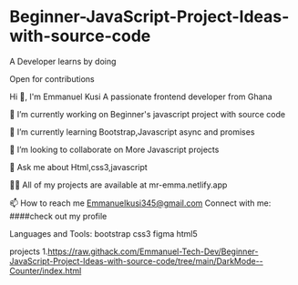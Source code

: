 # Beginner-JavaScript-Project-Ideas-with-source-code
A Developer learns by doing

Open for contributions

Hi 👋, I'm Emmanuel Kusi
A passionate frontend developer from Ghana

🔭 I’m currently working on Beginner's javascript project with source code

🌱 I’m currently learning Bootstrap,Javascript async and promises

👯 I’m looking to collaborate on More Javascript projects

💬 Ask me about Html,css3,javascript

👨‍💻 All of my projects are available at mr-emma.netlify.app

📫 How to reach me Emmanuelkusi345@gmail.com
Connect with me:
####check out my profile 

Languages and Tools:
bootstrap
css3
figma
html5

projects
1.https://raw.githack.com/Emmanuel-Tech-Dev/Beginner-JavaScript-Project-Ideas-with-source-code/tree/main/DarkMode--Counter/index.html
